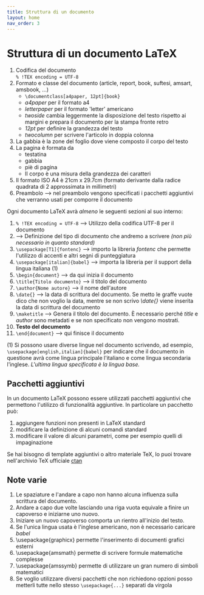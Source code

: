 ```yaml
---
title: Struttura di un documento
layout: home
nav_order: 3
---
```


# Struttura di un documento LaTeX

1. Codifica del documento  
   `% !TEX encoding = UTF-8`
2. Formato e classe del documento (article, report, book, suftesi, amsart, amsbook, ...)  
   - `\documentclass[a4paper, 12pt]{book}`
   - *a4paper* per il formato a4
   - *letterpaper* per il formato 'letter' americano
   - *twoside* cambia leggermente la disposizione del testo rispetto ai margini e prepara il documento per la stampa fronte retro
   - *12pt* per definire la grandezza del testo
   - *twocolumn* per scrivere l'articolo in doppia colonna
3. La gabbia è la zone del foglio dove viene composto il corpo del testo
4. La pagina è formata da
   - testatina
   - gabbia
   - piè di pagina
   - Il corpo è una misura della grandezza dei caratteri
5. Il formato ISO A4 è 21cm x 29.7cm (formato derivante dalla radice quadrata di 2 approssimata in millimetri)
6. Preambolo --> nel preambolo vengono specificati i pacchetti aggiuntivi che verranno usati per comporre il documento

Ogni documento LaTeX avrà *almeno* le seguenti sezioni al suo interno:

1. `% !TEX encoding = UTF-8` --> Utilizzo della codifica UTF-8 per il documento
2.  --> Definizione del tipo di documento che andremo a scrivere *(non più necessario in quanto standard)*
3. `\usepackage[T1]{fontenc}` --> importo la libreria *fontenc* che permette l'utilizzo di accenti e altri segni di punteggiatura
4. `\usepackage[italian]{babel}` --> importa la libreria per il support della lingua italiana (1)
5. `\begin{document}` --> da qui inizia il documento
6. `\title{Titolo documento}` --> il titolo del documento
7. `\author{Nome autore}` --> il nome dell'autore
8. `\date{}` --> la data di scrittura del documento. Se metto le graffe vuote dico che non voglio la data, mentre se non scrivo *\date{}* viene inserita la data di scrittura del documento
9. `\maketitle` --> Genera il titolo del documento. È necessario perché *title* e *author* sono metadati e se non specificato non vengono mostrati.
10. **Testo del documento**
11. `\end{document}` --> qui finisce il documento

(1) Si possono usare diverse lingue nel documento scrivendo, ad esempio, `\usepackage[english,italian]{babel}` per indicare che il documento in questione avrà come lingua principale l'italiano e come lingua secondaria l'inglese. *L'ultima lingua specificata è la lingua base.*

## Pacchetti aggiuntivi

In un documento LaTeX possono essere utilizzati pacchetti aggiuntivi che permettono l'utilizzo di funzionalità aggiuntive. In particolare un pacchetto può:

1. aggiungere funzioni non presenti in LaTeX standard
2. modificare la definizione di alcuni comandi standard
3. modificare il valore di alcuni parametri, come per esempio quelli di impaginazione

Se hai bisogno di template aggiuntivi o altro materiale TeX, lo puoi trovare nell'archivio TeX ufficiale [ctan](https://ctan.org/ctan)

## Note varie

1. Le spaziature e l'andare a capo non hanno alcuna influenza sulla scrittura del documento.
2. Andare a capo due volte lasciando una riga vuota equivale a finire un capoverso e iniziarne uno nuovo.
3. Iniziare un nuovo capoverso comporta un rientro all'inizio del testo.
4. Se l'unica lingua usata è l'inglese americano, non è necessario caricare *babel*
5. \usepackage{graphicx} permette l'inserimento di documenti grafici esterni
6. \usepackage{amsmath} permette di scrivere formule matematiche complesse
7. \usepackage{amssymb} permette di utilizzare un gran numero di simboli matematici
8. Se voglio utilizzare diversi pacchetti che non richiedono opzioni posso metterli tutte nello stesso `\usepackage{...}` separati da virgola
